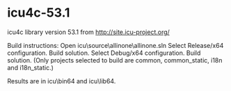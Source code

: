 icu4c-53.1
==========

icu4c library version 53.1 from http://site.icu-project.org/

Build instructions:
Open icu\source\allinone\allinone.sln
Select Release/x64 configuration.
Build solution.
Select Debug/x64 configuration.
Build solution.  (Only projects selected to build are common, common_static, i18n and i18n_static.)

Results are in icu\bin64 and icu\lib64.

